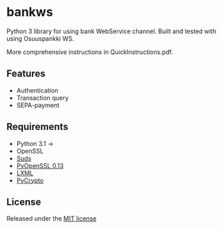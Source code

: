 # bankws

Python 3 library for using bank WebService channel.
Built and tested with using Osuuspankki WS.

More comprehensive instructions in QuickInstructions.pdf.

## Features

* Authentication
* Transaction query
* SEPA-payment

## Requirements

* Python 3.1 ->
* OpenSSL
* [Suds](https://bitbucket.org/bernh/suds-python-3-patches/wiki/Home)
* [PyOpenSSL 0.13](http://pypi.python.org/pypi/pyOpenSSL/0.13)
* [LXML](http://lxml.de/index.html#download)
* [PyCrypto](http://pypi.python.org/pypi/pycrypto/2.5)

## License

Released under the [MIT license](http://www.opensource.org/licenses/MIT)

